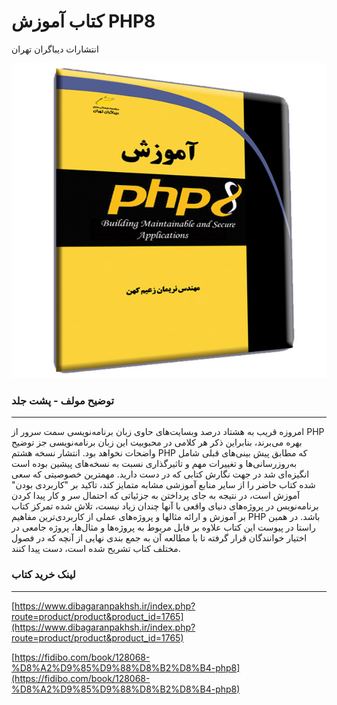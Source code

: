 # کتاب آموزش PHP8
انتشارات دیباگران تهران


![](https://github.com/nariman-z-k/-PHP8/blob/main/3926051.jpg)

###   توضیح مولف - پشت جلد
------------

امروزه قریب به هشتاد درصد وبسایت‌های حاوی زبان برنامه‌نویسی سمت سرور از PHP بهره می‌برند، بنابراین ذکر هر کلامی در محبوبیت این زبان برنامه‌نویسی جز توضیح واضحات نخواهد بود. انتشار نسخه هشتم PHP که مطابق پیش بینی‌های قبلی شامل به‌روزرسانی‌ها و تغییرات مهم و تاثیرگذاری نسبت به نسخه‌های پیشین بوده است انگیزه‌ای شد در جهت نگارش کتابی که در دست دارید. مهمترین خصوصیتی که سعی شده کتاب حاضر را از سایر منابع آموزشی مشابه متمایز کند، تاکید بر "کاربردی بودن" آموزش است، در نتیجه به جای پرداختن به جزئیاتی که احتمال سر و کار پیدا کردن برنامه‌نویس در پروژه‌های دنیای واقعی با آنها چندان زیاد نیست، تلاش شده تمرکز کتاب بر آموزش و ارائه مثالها و پروژه‌های عملی از کاربردی‌ترین مفاهیم PHP باشد. در همین راستا در پیوست این کتاب علاوه بر فایل مربوط به پروژه‌ها و مثال‌ها، پروژه جامعی در اختیار خوانندگان قرار گرفته تا با مطالعه آن به جمع بندی نهایی از آنچه که در فصول مختلف کتاب تشریح شده است، دست پیدا کنند.

###  لینک خرید کتاب
------------
[https://www.dibagaranpakhsh.ir/index.php?route=product/product&product_id=1765](https://www.dibagaranpakhsh.ir/index.php?route=product/product&product_id=1765)

[https://fidibo.com/book/128068-%D8%A2%D9%85%D9%88%D8%B2%D8%B4-php8](https://fidibo.com/book/128068-%D8%A2%D9%85%D9%88%D8%B2%D8%B4-php8)
